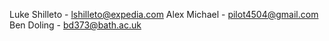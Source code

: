 Luke Shilleto - <lshilleto@expedia.com>
Alex Michael - <pilot4504@gmail.com>
Ben Doling - <bd373@bath.ac.uk>